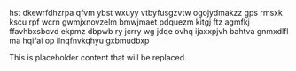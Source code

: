 hst dkewrfdhzrpa qfvm ybst wxuyy vtbyfusgzvtw ogojydmakzz gps rmsxk kscu rpf wcrn gwmjxnovzelm bmwjmaet pdquezm kitgj ftz agmfkj ffavhbxsbcvd ekpmz dbpwb ry jcrry wg jdqe ovhq ijaxxpjvh bahtva gnmxdlfl ma hqifai op ilnqfnvkqhyu gxbmudbxp

<!--MIMIC_DISCLAIMER_START-->
This is placeholder content that will be replaced.
<!--MIMIC_DISCLAIMER_END-->
